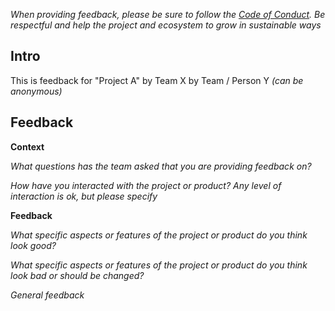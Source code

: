 *When providing feedback, please be sure to follow the [Code of Conduct](https://github.com/icon-project/community/blob/main/CODE_OF_CONDUCT.md). Be respectful and help the project and ecosystem to grow in sustainable ways*

## Intro

This is feedback for "Project A" by Team X by Team / Person Y *(can be anonymous)*

## Feedback

**Context**

*What questions has the team asked that you are providing feedback on?*

*How have you interacted with the project or product? Any level of interaction is ok, but please specify*

**Feedback**

*What specific aspects or features of the project or product do you think look good?*

*What specific aspects or features of the project or product do you think look bad or should be changed?*

*General feedback*